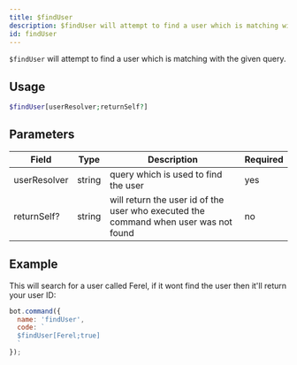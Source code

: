 ```yaml
---
title: $findUser 
description: $findUser will attempt to find a user which is matching with the given query.
id: findUser
---
```


`$findUser` will attempt to find a user which is matching with the given query.

## Usage

```php
$findUser[userResolver;returnSelf?]
```

## Parameters 


| Field        | Type   | Description                                                                          | Required |
| ------------ | ------ | ------------------------------------------------------------------------------------ | -------- |
| userResolver | string | query which is used to find the user                                                 | yes      |
| returnSelf?  | string | will return the user id of the user who executed the command when user was not found | no       |


## Example

This will search for a user called Ferel, if it wont find the user then it'll return your user ID:

```javascript
bot.command({
  name: 'findUser',
  code: `
  $findUser[Ferel;true]
  `
});
```
